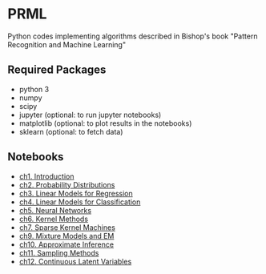 # PRML
Python codes implementing algorithms described in Bishop's book "Pattern Recognition and Machine Learning"

## Required Packages
- python 3
- numpy
- scipy
- jupyter (optional: to run jupyter notebooks)
- matplotlib (optional: to plot results in the notebooks)
- sklearn (optional: to fetch data)

## Notebooks
- [ch1. Introduction](https://nbviewer.jupyter.org/github/ctgk/PRML/blob/master/notebooks/ch01_Introduction.ipynb)
- [ch2. Probability Distributions](https://nbviewer.jupyter.org/github/ctgk/PRML/blob/master/notebooks/ch02_Probability_Distributions.ipynb)
- [ch3. Linear Models for Regression](https://nbviewer.jupyter.org/github/ctgk/PRML/blob/master/notebooks/ch03_Linear_Models_for_Regression.ipynb)
- [ch4. Linear Models for Classification](https://nbviewer.jupyter.org/github/ctgk/PRML/blob/master/notebooks/ch04_Linear_Models_for_Classfication.ipynb)
- [ch5. Neural Networks](https://nbviewer.jupyter.org/github/ctgk/PRML/blob/master/notebooks/ch05_Neural_Networks.ipynb)
- [ch6. Kernel Methods](https://nbviewer.jupyter.org/github/ctgk/PRML/blob/master/notebooks/ch06_Kernel_Methods.ipynb)
- [ch7. Sparse Kernel Machines](https://nbviewer.jupyter.org/github/ctgk/PRML/blob/master/notebooks/ch07_Sparse_Kernel_Machines.ipynb)
- [ch9. Mixture Models and EM](https://nbviewer.jupyter.org/github/ctgk/PRML/blob/master/notebooks/ch09_Mixture_Models_and_EM.ipynb)
- [ch10. Approximate Inference](https://nbviewer.jupyter.org/github/ctgk/PRML/blob/master/notebooks/ch10_Approximate_Inference.ipynb)
- [ch11. Sampling Methods](https://nbviewer.jupyter.org/github/ctgk/PRML/blob/master/notebooks/ch11_Sampling_Methods.ipynb)
- [ch12. Continuous Latent Variables](https://nbviewer.jupyter.org/github/ctgk/PRML/blob/master/notebooks/ch12_Continuous_Latent_Variables.ipynb)
